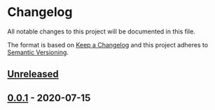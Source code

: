 # Changelog
All notable changes to this project will be documented in this file.

The format is based on [Keep a Changelog](http://keepachangelog.com/en/1.0.0/)
and this project adheres to [Semantic Versioning](http://semver.org/spec/v2.0.0.html).

## [Unreleased]

## [0.0.1] - 2020-07-15

[Unreleased]: https://github.com/ggirelli/gpseq-img-py  
[0.0.1]: https://github.com/ggirelli/gpseq-radical/releases/tag/v0.0.1
